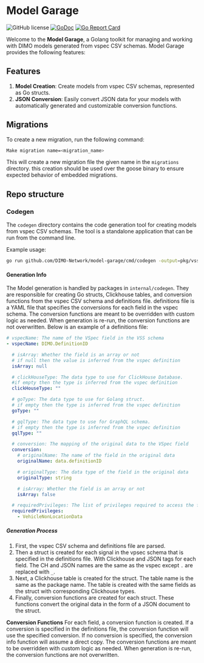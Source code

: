 # Model Garage

![GitHub license](https://img.shields.io/badge/license-Apache%202.0-blue.svg)
[![GoDoc](https://godoc.org/github.com/DIMO-Network/model-garage?status.svg)](https://godoc.org/github.com/DIMO-Network/model-garage)
[![Go Report Card](https://goreportcard.com/badge/github.com/DIMO-Network/model-garage)](https://goreportcard.com/report/github.com/DIMO-Network/model-garage)

Welcome to the **Model Garage**, a Golang toolkit for managing and working with DIMO models generated from vspec CSV schemas. Model Garage provides the following features:

## Features

1. **Model Creation**: Create models from vspec CSV schemas, represented as Go structs.
2. **JSON Conversion**: Easily convert JSON data for your models with automatically generated and customizable conversion functions.

## Migrations

To create a new migration, run the following command:

```bash
Make migration name=<migration_name>
```

This will create a new migration file the given name in the `migrations` directory.
this creation should be used over the goose binary to ensure expected behavior of embedded migrations.

## Repo structure

### Codegen

The `codegen` directory contains the code generation tool for creating models from vspec CSV schemas. The tool is a standalone application that can be run from the command line.

Example usage:

```bash
go run github.com/DIMO-Network/model-garage/cmd/codegen -output=pkg/vss  -generators=all
```

#### Generation Info

The Model generation is handled by packages in `internal/codegen`. They are responsible for creating Go structs, Clickhouse tables, and conversion functions from the vspec CSV schema and definitions file. definitions file is a YAML file that specifies the conversions for each field in the vspec schema. The conversion functions are meant to be overridden with custom logic as needed. When generation is re-run, the conversion functions are not overwritten. Below is an example of a definitions file:

```yaml
# vspecName: The name of the VSpec field in the VSS schema
- vspecName: DIMO.DefinitionID

  # isArray: Whether the field is an array or not
  # if null then the value is inferred from the vspec definition
  isArray: null

  # clickHouseType: The data type to use for ClickHouse Database.
  #if empty then the type is inferred from the vspec definition
  clickHouseType: ""

  # goType: The data type to use for Golang struct.
  # if empty then the type is inferred from the vspec definition
  goType: ""

  # gqlType: The data type to use for GraphQL schema.
  # if empty then the type is inferred from the vspec definition
  gqlType: ""

  # conversion: The mapping of the original data to the VSpec field
  conversion:
    # originalName: The name of the field in the original data
    originalName: data.definitionID

    # originalType: The data type of the field in the original data
    originalType: string

    # isArray: Whether the field is an array or not
    isArray: false

  # requiredPrivileges: The list of privileges required to access the field
  requiredPrivileges:
    - VehicleNonLocationData
```

##### Generation Process

1. First, the vspec CSV schema and definitions file are parsed.
2. Then a struct is created for each signal in the vpsec schema that is specified in the definitions file. With Clickhouse and JSON tags for each field. The CH and JSON names are the same as the vspec except `.` are replaced with `_`.
3. Next, a Clickhouse table is created for the struct. The table name is the same as the package name. The table is created with the same fields as the struct with corresponding Clickhouse types.
4. Finally, conversion functions are created for each struct. These functions convert the original data in the form of a JSON document to the struct.

**Conversion Functions**
For each field, a conversion function is created. If a conversion is specified in the definitions file, the conversion function will use the specified conversion. If no conversion is specified, the conversion info function will assume a direct copy. The conversion functions are meant to be overridden with custom logic as needed. When generation is re-run, the conversion functions are not overwritten.
